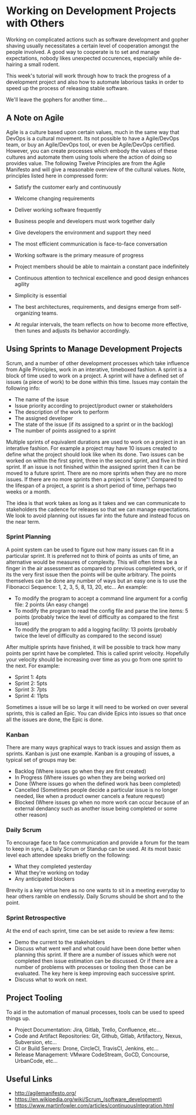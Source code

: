 # Working on Development Projects with Others

Working on complicated actions such as software development and gopher shaving usually necessitates a certain level of cooperation amongst the people involved.  A good way to cooperate is to set and manage expectations, nobody likes unexpected occurences, especially while de-hairing a small rodent.

This week's tutorial will work through how to track the progress of a development project and also how to automate laborious tasks in order to speed up the process of releasing stable software.

We'll leave the gophers for another time...

## A Note on Agile

Agile is a culture based upon certain values, much in the same way that DevOps is a cultural movement.  Its not possible to have a Agile/DevOps team, or buy an Agile/DevOps tool, or even be Agile/DevOps certified.  However, you can create processes which embody the values of these cultures and automate them using tools where the action of doing so provides value.  The following Twelve Principles are from the Agile Manifesto and will give a reasonable overview of the cultural values.  Note, principles listed here in compressed form:

- Satisfy the customer early and continuously

- Welcome changing requirements

- Deliver working software frequently

- Business people and developers must work together daily

- Give developers the environment and support they need

- The most efficient communication is face-to-face conversation

- Working software is the primary measure of progress

- Project members should be able to maintain a constant pace indefinitely

- Continuous attention to technical excellence and good design enhances agility

- Simplicity is essential

- The best architectures, requirements, and designs emerge from self-organizing teams.

- At regular intervals, the team reflects on how to become more effective, then tunes and adjusts its behavior accordingly. 

## Using Sprints to Manage Development Projects

Scrum, and a number of other development processes which take influence from Agile Principles, work in an interative, timeboxed fashion.  A sprint is a block of time used to work on a project.  A sprint will have a defined set of issues (a piece of work) to be done within this time.  Issues may contain the following info:

- The name of the issue
- Issue priority according to project/product owner or stakeholders
- The description of the work to perform
- The assigned developer
- The state of the issue (if its assigned to a sprint or in the backlog)
- The number of points assigned to a sprint

Multiple sprints of equivalent durations are used to work on a project in an interative fashion.  For example a project may have 10 issues created to define what the project should look like when its done.  Two issues can be worked on within the first sprint, three in the second sprint, and five in third sprint.  If an issue is not finished within the assigned sprint then it can be moved to a future sprint.  There are no more sprints when they are no more issues.  If there are no more sprints then a project is "done"!  Compared to the lifespan of a project, a sprint is a short period of time, perhaps two weeks or a month.

The idea is that work takes as long as it takes and we can communicate to stakeholders the cadence for releases so that we can manage expectations.  We look to avoid planning out issues far into the future and instead focus on the near term.

### Sprint Planning

A point system can be used to figure out how many issues can fit in a particular sprint.  It is preferred not to think of points as units of time, an alternative would be measures of complexity.  This will often times be a finger in the air assessment as compared to previous completed work, or if its the very first issue then the points will be quite arbitrary.  The points themselves can be done any number of ways but an easy one is to use the Fibonacci Sequence: 1, 2, 3, 5, 8, 13, 20, etc...  An example:

- To modify the program to accept a command line argument for a config file: 2 points (An easy change)
- To modify the program to read the config file and parse the line items: 5 points (probably twice the level of difficulty as compared to the first issue)
- To modify the program to add a logging facility: 13 points (probably twice the level of difficulty as compared to the second issue)

After multiple sprints have finished, it will be possible to track how many points per sprint have be completed.  This is called sprint velocity.  Hopefully your velocity should be increasing over time as you go from one sprint to the next.  For example:

- Sprint 1: 4pts
- Sprint 2: 5pts
- Sprint 3: 7pts
- Sprint 4: 11pts

Sometimes a issue will be so large it will need to be worked on over several sprints, this is called an Epic.  You can divide Epics into issues so that once all the issues are done, the Epic is done.

### Kanban

There are many ways graphical ways to track issues and assign them as sprints.  Kanban is just one example.  Kanban is a grouping of issues, a typical set of groups may be:

- Backlog (Where issues go when they are first created)
- In Progress (Where issues go when they are being worked on)
- Done (Where issues go when the defined work has been completed)
- Cancelled (Sometimes people decide a particular issue is no longer needed, like when a product owner cancels a feature request)
- Blocked (Where issues go when no more work can occur because of an external dendancy such as another issue being completed or some other reason)

### Daily Scrum

To encourage face to face communication and provide a forum for the team to keep in sync, a Daily Scrum or Standup can be used.  At its most basic level each attendee speaks briefly on the following:

- What they completed yesterday
- What they're working on today
- Any anticipated blockers

Brevity is a key virtue here as no one wants to sit in a meeting everyday to hear others ramble on endlessly.  Daily Scrums should be short and to the point.

### Sprint Retrospective

At the end of each sprint, time can be set aside to review a few items:
- Demo the current to the stakeholders
- Discuss what went well and what could have been done better when planning this sprint.  If there are a number of issues which were not completed then issue estimation can be discussed.  Or if there are a number of problems with processes or tooling then those can be evaluated.  The key here is keep improving each successive sprint.
- Discuss what to work on next.

## Project Tooling

To aid in the automation of manual processes, tools can be used to speed things up.

- Project Documentation: Jira, Gitlab, Trello, Confluence, etc...
- Code and Artifact Repositories: Git, Github, Gitlab, Artifactory, Nexus, Subversion, etc...
- CI or Build Servers: Drone, CircleCI, TravisCI, Jenkins, etc...
- Release Management: VMware CodeStream, GoCD, Concourse, UrbanCode, etc...

## Useful Links

- http://agilemanifesto.org/
- https://en.wikipedia.org/wiki/Scrum_(software_development)
- https://www.martinfowler.com/articles/continuousIntegration.html
